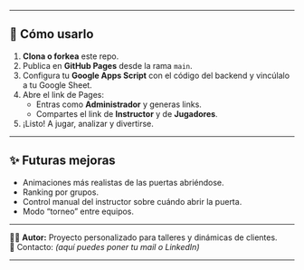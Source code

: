
---

## 🏁 Cómo usarlo

1. **Clona o forkea** este repo.  
2. Publica en **GitHub Pages** desde la rama `main`.  
3. Configura tu **Google Apps Script** con el código del backend y vincúlalo a tu Google Sheet.  
4. Abre el link de Pages:  
   - Entras como **Administrador** y generas links.  
   - Compartes el link de **Instructor** y de **Jugadores**.  
5. ¡Listo! A jugar, analizar y divertirse.  

---

## ✨ Futuras mejoras

- Animaciones más realistas de las puertas abriéndose.  
- Ranking por grupos.  
- Control manual del instructor sobre cuándo abrir la puerta.  
- Modo “torneo” entre equipos.  

---

👨‍💻 **Autor:** Proyecto personalizado para talleres y dinámicas de clientes.  
📧 Contacto: *(aquí puedes poner tu mail o LinkedIn)*

---
